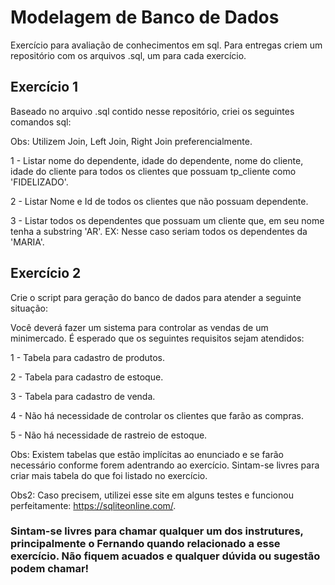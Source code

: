 # Modelagem de Banco de Dados 

Exercício para avaliação de conhecimentos em sql. Para entregas criem um repositório com os arquivos .sql, um para cada exercício.

  
## Exercício 1
Baseado no arquivo .sql contido nesse repositório, criei os seguintes comandos sql: 

Obs: Utilizem Join, Left Join, Right Join preferencialmente. 

  

1 - Listar nome do dependente, idade do dependente, nome do cliente, idade do cliente para todos os clientes que possuam tp_cliente como 'FIDELIZADO'. 

2 - Listar Nome e Id de todos os clientes que não possuam dependente. 

3 - Listar todos os dependentes que possuam um cliente que, em seu nome tenha a substring 'AR'. EX: Nesse caso seriam todos os dependentes da 'MARIA'. 

  

## Exercício 2

Crie o script para geração do banco de dados para atender a seguinte situação: 

Você deverá fazer um sistema para controlar as vendas de um minimercado. É esperado que os seguintes requisitos sejam atendidos: 

  

1 - Tabela para cadastro de produtos. 

2 - Tabela para cadastro de estoque. 

3 - Tabela para cadastro de venda. 

4 - Não há necessidade de controlar os clientes que farão as compras. 

5 - Não há necessidade de rastreio de estoque. 

  

Obs: Existem tabelas que estão implícitas ao enunciado e se farão necessário conforme forem adentrando ao exercício. Sintam-se livres para criar mais tabela do que foi listado no exercício.

Obs2: Caso precisem, utilizei esse site em alguns testes e funcionou perfeitamente: https://sqliteonline.com/.

### Sintam-se livres para chamar qualquer um dos instrutures, principalmente o Fernando quando relacionado a esse exercício. Não fiquem acuados e qualquer dúvida ou sugestão podem chamar!
